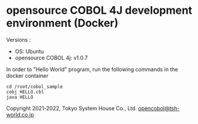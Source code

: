 # opensource COBOL 4J development environment (Docker)

Versions :

- OS: Ubuntu
- opensource COBOL 4j: v1.0.7

In order to "Hello World" program, run the following commands in the docker container

```
cd /root/cobol_sample
cobj HELLO.cbl
java HELLO
```

Copyright 2021-2022, Tokyo System House Co., Ltd. <opencobol@tsh-world.co.jp>
